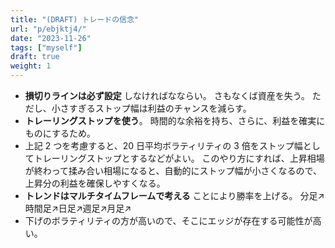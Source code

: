```yaml
---
title: "(DRAFT) トレードの信念"
url: "p/ebjktj4/"
date: "2023-11-26"
tags: ["myself"]
draft: true
weight: 1
---
```


- __損切りラインは必ず設定__ しなければなならい。
  さもなくば資産を失う。
  ただし、小さすぎるストップ幅は利益のチャンスを減らす。
  <!-- 2023-11-26 -->
- __トレーリングストップを使う__。
  時間的な余裕を持ち、さらに、利益を確実にものにするため。
- 上記 2 つを考慮すると、20 日平均ボラティリティの 3 倍をストップ幅としてトレーリングストップとするなどがよい。
  このやり方にすれば、上昇相場が終わって揉み合い相場になると、自動的にストップ幅が小さくなるので、上昇分の利益を確保しやすくなる。
- __トレンドはマルチタイムフレームで考える__ ことにより勝率を上げる。
  分足↗︎時間足↗︎日足↗︎週足↗︎月足↗︎
- 下げのボラティリティの方が高いので、そこにエッジが存在する可能性が高い。

